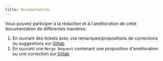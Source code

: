 ```yaml
---
title: Documentation
---
```


Vous pouvez participer à la rédaction et à l'amélioration de cette documentation de différentes manières:

1. En ouvrant des tickets avec vos remarques/propositions de corrections ou suggestions sur [Gitlab](https://gitlab.com/dokos/documentation)
2. En ouvrant une `Merge Request` contenant une proposition d'amélioration ou une correction sur [Gitlab](https://gitlab.com/dokos/documentation)